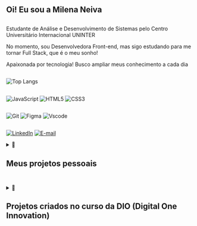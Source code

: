 ## Oi! Eu sou a Milena Neiva

##

Estudante de Análise e Desenvolvimento de Sistemas pelo Centro Universitário Internacional UNINTER

No momento, sou Desenvolvedora Front-end, mas sigo estudando para me tornar Full Stack, que é o meu sonho!

Apaixonada por tecnologia! Busco ampliar meus conhecimento a cada dia

##

![Top Langs](https://github-readme-stats-git-masterrstaa-rickstaa.vercel.app/api/top-langs/?username=milenaneiva&layout=compact&bg_color=000&border_color=30A3DC&title_color=E94D5F&text_color=FFF)


               
## 
![JavaScript](https://img.shields.io/badge/JavaScript-F7DF1E?style=for-the-badge&logo=javascript&logoColor=black)
![HTML5](https://img.shields.io/badge/HTML5-E34F26?style=for-the-badge&logo=html5&logoColor=white)
![CSS3](https://img.shields.io/badge/CSS3-1572B6?style=for-the-badge&logo=css3&logoColor=white)


##
![Git](https://img.shields.io/badge/GIT-E44C30?style=for-the-badge&logo=git&logoColor=white)
![Figma](https://img.shields.io/badge/Figma-696969?style=for-the-badge&logo=figma&logoColor=figma)
![Vscode](https://img.shields.io/badge/Vscode-007ACC?style=for-the-badge&logo=visual-studio-code&logoColor=white)


  
## 
[![LinkedIn](https://img.shields.io/badge/LinkedIn-0077B5?style=for-the-badge&logo=linkedin&logoColor=white)](https://www.linkedin.com/in/milena-costa-14a205196/)
[![E-mail](https://img.shields.io/badge/-Email-000?style=for-the-badge&logo=microsoft-outlook&logoColor=007BFF)](mailto:millenaneiva@hotmail.com)

<details>
  <summary> 📘 
    <h2>
      <b>Meus projetos pessoais<b>
    <h2>
  </summary>
      
⚠️ <b>Em breve<b>

</details>



  
<details>
  <summary> 📘 
    <h2>
      <b>Projetos criados no curso da DIO (Digital One Innovation)<b>  
    <h2>
  </summary>

| Curso  | Link |
| ------------- | ------------- |
| Programação do Zero  | https://github.com/milenaneiva/dio-estudos-programacao-do-zero |


</details>




